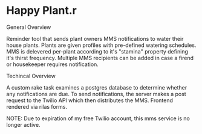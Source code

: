 # Happy Plant.r

General Overview

Reminder tool that sends plant owners MMS notifications to water their house plants. Plants are given profiles with pre-defined watering schedules. MMS is delevered per-plant according to it's "stamina" property defining it's thirst frequency. Multiple MMS recipients can be added in case a firend or housekeeper requires notification.

Techincal Overview

A custom rake task examines a postgres database to determine whether any notifications are due. To send notifications, the server makes a post request to the Twilio API which then distributes the MMS. Frontend rendered via rilas forms. 

NOTE: Due to expiration of my free Twilio account, this mms service is no longer active.
